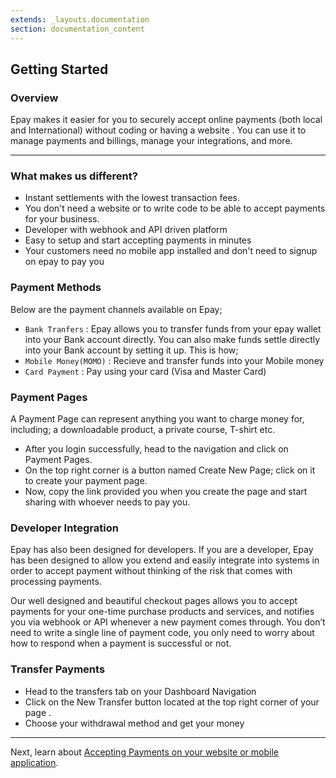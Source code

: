 ```yaml
---
extends: _layouts.documentation
section: documentation_content
---
```


## Getting Started

### Overview

Epay makes it easier for you to securely accept online payments (both local and International) without coding or having a website . You can use it to manage payments and billings, manage your integrations, and more.

---

### What makes us different?

   * Instant settlements with the lowest transaction fees.
   * You don't need a website or to write code to be able to accept payments for your business.
   * Developer with webhook and API driven platform
   * Easy to setup and start accepting payments in minutes
   * Your customers need no mobile app installed and don't need to signup on epay to pay you

### Payment Methods

Below are the payment channels available on Epay;

* `Bank Tranfers` : Epay allows you to transfer funds from your epay wallet into your Bank account directly. You can also   make funds settle directly into your Bank account by setting it up. This is how;
* `Mobile Money(MOMO)` : Recieve and transfer funds into your Mobile money
* `Card Payment` : Pay using your card (Visa and Master Card)


### Payment Pages

A Payment Page can represent anything you want to charge money for, including; a downloadable product, a private course, T-shirt etc.

* After you login successfully, head to the navigation and click on Payment Pages.
* On the top right corner is a button named Create New Page; click on it to create your payment page.
* Now, copy the link provided you when you create the page and start sharing with whoever needs to pay you.

### Developer Integration

Epay has also been designed for developers. If you are a developer, Epay has been designed to allow you extend and easily integrate into systems in order to accept payment without thinking of the risk that comes with processing payments.

Our well designed and beautiful checkout pages allows you to accept payments for your one-time purchase products and services, and notifies you via webhook or API whenever a new payment comes through. You don’t need to write a single line of payment code, you only need to worry about how to respond when a payment is successful or not. 

### Transfer Payments

* Head to the transfers tab on your Dashboard Navigation
* Click on the New Transfer button located at the top right corner of your page .
* Choose your withdrawal method and get your money

-------

Next, learn about [Accepting Payments on your website or mobile application](/docs/payment).

